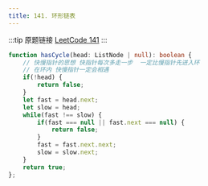 ```yaml
---
title: 141. 环形链表
---
```

:::tip 原题链接
[LeetCode 141](https://leetcode-cn.com/problems/linked-list-cycle/)
:::

```typescript
function hasCycle(head: ListNode | null): boolean {
    // 快慢指针的思想 快指针每次多走一步  一定比慢指针先进入环
    // 在环内 快慢指针一定会相遇
    if(!head) {
        return false;
    }
    let fast = head.next;
    let slow = head;
    while(fast !== slow) {
        if(fast === null || fast.next === null) {
            return false;
        }
        fast = fast.next.next;
        slow = slow.next;
    }
    return true;
};
```
